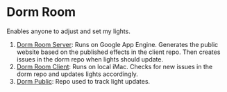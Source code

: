 # Dorm Room

Enables anyone to adjust and set my lights.

1. [Dorm Room Server](https://github.com/atfinke/Dorm-Room-Server): Runs on Google App Engine. Generates the public website based on the published effects in the client repo. Then creates issues in the dorm repo when lights should update.
2. [Dorm Room Client](https://github.com/atfinke/Dorm-Room-Client): Runs on local iMac. Checks for new issues in the dorm repo and updates lights accordingly.
3. [Dorm Public](https://github.com/AndrewDorm/Public): Repo used to track light updates.
